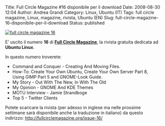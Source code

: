 Title: Full Circle Magazine #16 disponibile per il download
Date: 2008-08-30 12:04
Author: Andrea Grandi
Category: Linux, Ubuntu (IT)
Tags: full circle magazine, Linux, magazine, rivista, Ubuntu (EN)
Slug: full-circle-magazine-16-disponibile-per-il-download
Status: published

[![full circle magazine 16](http://fullcirclemagazine.org/wp-content/uploads/2008/08/issue16_en.png)]()

E' uscito il numero **16** di [**Full Circle Magazine**](http://fullcirclemagazine.org/), la rivista gratuita
dedicata ad **Ubuntu Linux**.

In questo numero troverete:

- Command and Conquer - Creating And Moving Files.
- How-To: Create Your Own Ubuntu, Create Your Own Server Part 8, Using
    GIMP Part 5 and GNOME-Look Guide.
- My Story - Out With The New, In With The Old
- My Opinion - GNOME And KDE Themes
- MOTU Interview - Jamie Strandboge
- Top 5 - Twitter Clients

Potete scaricare la rivista (per adesso in inglese ma nelle prossime
settimane sarà disponibile anche la traduzione in italiano) da questo
indirizzo: <http://fullcirclemagazine.org/issue-16/>
